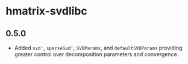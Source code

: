 # hmatrix-svdlibc

## 0.5.0

* Added `svd'`, `sparseSvd'`, `SVDParams`, and `defaultSVDParams` providing
  greater control over decomposition parameters and convergence.

